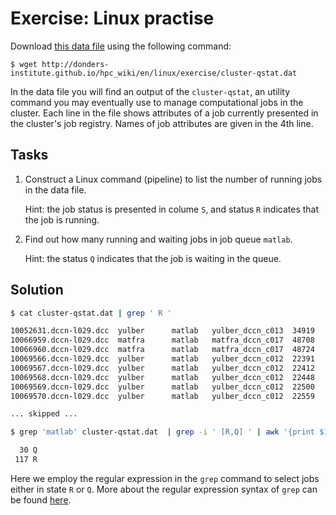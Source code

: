 # Exercise: Linux practise

Download [this data file](../exercise/cluster-qstat.dat) using the following command:

```
$ wget http://donders-institute.github.io/hpc_wiki/en/linux/exercise/cluster-qstat.dat
```

In the data file you will find an output of the `cluster-qstat`, an utility command you may eventually use to manage computational jobs in the cluster.  Each line in the file shows attributes of a job currently presented in the cluster's job registry. Names of job attributes are given in the 4th line.

## Tasks

1. Construct a Linux command (pipeline) to list the number of running jobs in the data file.

   Hint: the job status is presented in colume `S`, and status `R` indicates that the job is running.
   
2. Find out how many running and waiting jobs in job queue `matlab`.

   Hint: the status `Q` indicates that the job is waiting in the queue.

## Solution

```bash
$ cat cluster-qstat.dat | grep ' R '

10052631.dccn-l029.dcc  yulber      matlab   yulber_dccn_c013  34919   --       1   51gb  11:09:40 R  05:09:55   dccn-c021
10066959.dccn-l029.dcc  matfra      matlab   matfra_dccn_c017  48708   --       1   65gb  03:03:00 R  05:25:43   dccn-c019
10066960.dccn-l029.dcc  matfra      matlab   matfra_dccn_c017  48724   --       1   65gb  03:03:00 R  05:25:43   dccn-c019
10069566.dccn-l029.dcc  yulber      matlab   yulber_dccn_c012  22391   --       1   16gb  11:09:40 R  03:46:59   dccn-c020
10069567.dccn-l029.dcc  yulber      matlab   yulber_dccn_c012  22412   --       1   16gb  11:09:40 R  03:46:59   dccn-c020
10069568.dccn-l029.dcc  yulber      matlab   yulber_dccn_c012  22448   --       1   16gb  11:09:40 R  03:46:59   dccn-c020
10069569.dccn-l029.dcc  yulber      matlab   yulber_dccn_c012  22500   --       1   16gb  11:09:40 R  03:46:59   dccn-c020
10069570.dccn-l029.dcc  yulber      matlab   yulber_dccn_c012  22559   --       1   16gb  11:09:40 R  03:46:59   dccn-c020

... skipped ...

```

```bash
$ grep 'matlab' cluster-qstat.dat  | grep -i ' [R,Q] ' | awk '{print $10}' | sort | uniq -c

  30 Q
 117 R
```

Here we employ the regular expression in the `grep` command to select jobs either in state `R` or `Q`.  More about the regular expression syntax of `grep` can be found [here](https://www.gnu.org/software/findutils/manual/html_node/find_html/grep-regular-expression-syntax.html).
